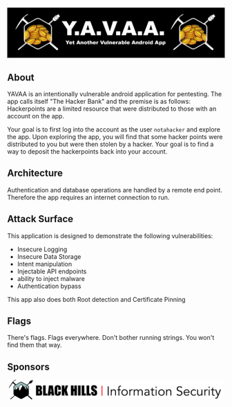 ![YAVAA](readmeimages/yavaabanner.png)
## About ##
YAVAA is an intentionally vulnerable android application for pentesting.
The app calls itself "The Hacker Bank" and the premise is as follows:  
Hackerpoints are a limited resource that were distributed to those with an account on the app.

Your goal is to first log into the account as the user `notahacker` and explore the app.
Upon exploring the app, you will find that some hacker points were distributed to you but were then
stolen by a hacker. Your goal is to find a way to deposit the hackerpoints back into your account.

## Architecture ##
Authentication and database operations are handled by a remote end point. Therefore the app requires
an internet connection to run.

## Attack Surface ##
This application is designed to demonstrate the following vulnerabilities:
* Insecure Logging
* Insecure Data Storage
* Intent manipulation
* Injectable API endpoints
* ability to inject malware
* Authentication bypass

This app also does both Root detection and Certificate Pinning

## Flags ##
There's flags. Flags everywhere. Don't bother running strings. You won't find them that way.

## Sponsors ##
![BHIS](readmeimages/bhisbanner.webp)